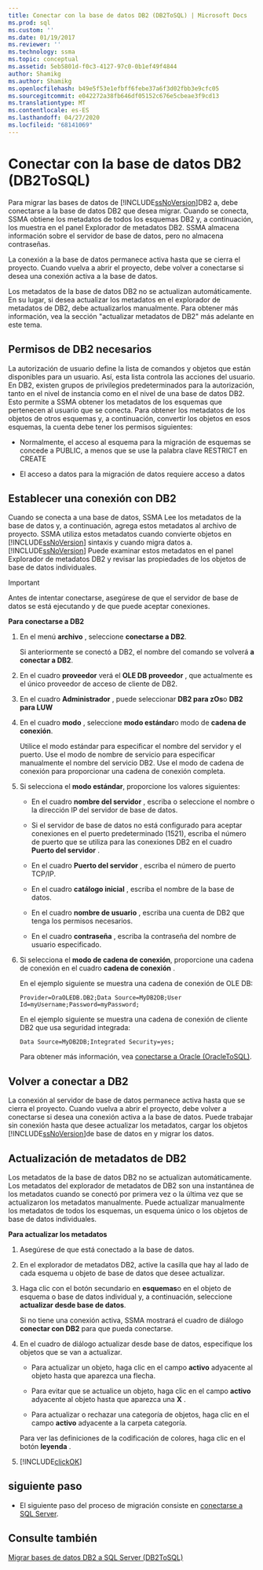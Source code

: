 ```yaml
---
title: Conectar con la base de datos DB2 (DB2ToSQL) | Microsoft Docs
ms.prod: sql
ms.custom: ''
ms.date: 01/19/2017
ms.reviewer: ''
ms.technology: ssma
ms.topic: conceptual
ms.assetid: 5eb5801d-f0c3-4127-97c0-0b1ef49f4844
author: Shamikg
ms.author: Shamikg
ms.openlocfilehash: b49e5f53e1efbff6febe37a6f3d02fbb3e9cfc05
ms.sourcegitcommit: e042272a38fb646df05152c676e5cbeae3f9cd13
ms.translationtype: MT
ms.contentlocale: es-ES
ms.lasthandoff: 04/27/2020
ms.locfileid: "68141069"
---
```

# <a name="connecting-to-db2-database-db2tosql"></a>Conectar con la base de datos DB2 (DB2ToSQL)
Para migrar las bases de datos de [!INCLUDE[ssNoVersion](../../includes/ssnoversion-md.md)]DB2 a, debe conectarse a la base de datos DB2 que desea migrar. Cuando se conecta, SSMA obtiene los metadatos de todos los esquemas DB2 y, a continuación, los muestra en el panel Explorador de metadatos DB2. SSMA almacena información sobre el servidor de base de datos, pero no almacena contraseñas.  
  
La conexión a la base de datos permanece activa hasta que se cierra el proyecto. Cuando vuelva a abrir el proyecto, debe volver a conectarse si desea una conexión activa a la base de datos.  
  
Los metadatos de la base de datos DB2 no se actualizan automáticamente. En su lugar, si desea actualizar los metadatos en el explorador de metadatos de DB2, debe actualizarlos manualmente. Para obtener más información, vea la sección "actualizar metadatos de DB2" más adelante en este tema.  
  
## <a name="required-db2-permissions"></a>Permisos de DB2 necesarios  
La autorización de usuario define la lista de comandos y objetos que están disponibles para un usuario. Así, esta lista controla las acciones del usuario. En DB2, existen grupos de privilegios predeterminados para la autorización, tanto en el nivel de instancia como en el nivel de una base de datos DB2. Esto permite a SSMA obtener los metadatos de los esquemas que pertenecen al usuario que se conecta. Para obtener los metadatos de los objetos de otros esquemas y, a continuación, convertir los objetos en esos esquemas, la cuenta debe tener los permisos siguientes:  
  
-   Normalmente, el acceso al esquema para la migración de esquemas se concede a PUBLIC, a menos que se use la palabra clave RESTRICT en CREATE  
  
-   El acceso a datos para la migración de datos requiere acceso a datos  
  
## <a name="establishing-a-connection-to-db2"></a>Establecer una conexión con DB2  
Cuando se conecta a una base de datos, SSMA Lee los metadatos de la base de datos y, a continuación, agrega estos metadatos al archivo de proyecto. SSMA utiliza estos metadatos cuando convierte objetos en [!INCLUDE[ssNoVersion](../../includes/ssnoversion-md.md)] sintaxis y cuando migra datos a. [!INCLUDE[ssNoVersion](../../includes/ssnoversion-md.md)] Puede examinar estos metadatos en el panel Explorador de metadatos DB2 y revisar las propiedades de los objetos de base de datos individuales.  
  
> [!IMPORTANT]  
> Antes de intentar conectarse, asegúrese de que el servidor de base de datos se está ejecutando y de que puede aceptar conexiones.  
  
**Para conectarse a DB2**  
  
1.  En el menú **archivo** , seleccione **conectarse a DB2**.  
  
    Si anteriormente se conectó a DB2, el nombre del comando se volverá **a conectar a DB2**.  
  
2.  En el cuadro **proveedor** verá el **OLE DB proveedor** , que actualmente es el único proveedor de acceso de cliente de DB2.  
  
3.  En el cuadro **Administrador** , puede seleccionar **DB2 para zOs**o **DB2 para LUW**  
  
4.  En el cuadro **modo** , seleccione **modo estándar**o modo de **cadena de conexión**.  
  
    Utilice el modo estándar para especificar el nombre del servidor y el puerto. Use el modo de nombre de servicio para especificar manualmente el nombre del servicio DB2. Use el modo de cadena de conexión para proporcionar una cadena de conexión completa.  
  
5.  Si selecciona el **modo estándar**, proporcione los valores siguientes:  
  
    -   En el cuadro **nombre del servidor** , escriba o seleccione el nombre o la dirección IP del servidor de base de datos.  
  
    -   Si el servidor de base de datos no está configurado para aceptar conexiones en el puerto predeterminado (1521), escriba el número de puerto que se utiliza para las conexiones DB2 en el cuadro **Puerto del servidor** .  
  
    -   En el cuadro **Puerto del servidor** , escriba el número de puerto TCP/IP.  
  
    -   En el cuadro **catálogo inicial** , escriba el nombre de la base de datos.  
  
    -   En el cuadro **nombre de usuario** , escriba una cuenta de DB2 que tenga los permisos necesarios.  
  
    -   En el cuadro **contraseña** , escriba la contraseña del nombre de usuario especificado.  
  
6.  Si selecciona el **modo de cadena de conexión**, proporcione una cadena de conexión en el cuadro **cadena de conexión** .  
  
    En el ejemplo siguiente se muestra una cadena de conexión de OLE DB:  
  
    `Provider=OraOLEDB.DB2;Data Source=MyDB2DB;User Id=myUsername;Password=myPassword;`  
  
    En el ejemplo siguiente se muestra una cadena de conexión de cliente DB2 que usa seguridad integrada:  
  
    `Data Source=MyDB2DB;Integrated Security=yes;`  
  
    Para obtener más información, vea [conectarse a Oracle &#40;OracleToSQL&#41;](../../ssma/oracle/connect-to-oracle-oracletosql.md).  
  
## <a name="reconnecting-to-db2"></a>Volver a conectar a DB2  
La conexión al servidor de base de datos permanece activa hasta que se cierra el proyecto. Cuando vuelva a abrir el proyecto, debe volver a conectarse si desea una conexión activa a la base de datos. Puede trabajar sin conexión hasta que desee actualizar los metadatos, cargar los objetos [!INCLUDE[ssNoVersion](../../includes/ssnoversion-md.md)]de base de datos en y migrar los datos.  
  
## <a name="refreshing-db2-metadata"></a>Actualización de metadatos de DB2  
Los metadatos de la base de datos DB2 no se actualizan automáticamente. Los metadatos del explorador de metadatos de DB2 son una instantánea de los metadatos cuando se conectó por primera vez o la última vez que se actualizaron los metadatos manualmente. Puede actualizar manualmente los metadatos de todos los esquemas, un esquema único o los objetos de base de datos individuales.  
  
**Para actualizar los metadatos**  
  
1.  Asegúrese de que está conectado a la base de datos.  
  
2.  En el explorador de metadatos DB2, active la casilla que hay al lado de cada esquema u objeto de base de datos que desee actualizar.  
  
3.  Haga clic con el botón secundario en **esquemas**o en el objeto de esquema o base de datos individual y, a continuación, seleccione **actualizar desde base de datos**.  
  
    Si no tiene una conexión activa, SSMA mostrará el cuadro de diálogo **conectar con DB2** para que pueda conectarse.  
  
4.  En el cuadro de diálogo actualizar desde base de datos, especifique los objetos que se van a actualizar.  
  
    -   Para actualizar un objeto, haga clic en el campo **activo** adyacente al objeto hasta que aparezca una flecha.  
  
    -   Para evitar que se actualice un objeto, haga clic en el campo **activo** adyacente al objeto hasta que aparezca una **X** .  
  
    -   Para actualizar o rechazar una categoría de objetos, haga clic en el campo **activo** adyacente a la carpeta categoría.  
  
    Para ver las definiciones de la codificación de colores, haga clic en el botón **leyenda** .  
  
5.  [!INCLUDE[clickOK](../../includes/clickok-md.md)]  
  
## <a name="next-step"></a>siguiente paso  
  
-   El siguiente paso del proceso de migración consiste en [conectarse a SQL Server](https://msdn.microsoft.com/b59803cb-3cc6-41cc-8553-faf90851410e).  
  
## <a name="see-also"></a>Consulte también  
[Migrar bases de datos DB2 a SQL Server &#40;DB2ToSQL&#41;](../../ssma/db2/migrating-db2-databases-to-sql-server-db2tosql.md)  
  
